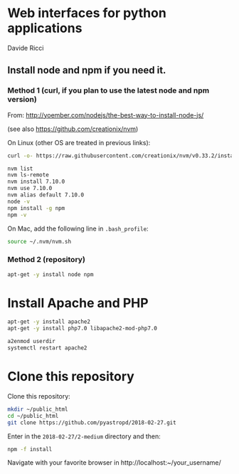 
# Web interfaces for python applications
Davide Ricci

## Install node and npm if you need it.

### Method 1 (curl, if you plan to use the latest node and npm version)

From:
http://yoember.com/nodejs/the-best-way-to-install-node-js/

(see also https://github.com/creationix/nvm)

On Linux (other OS are treated in previous links):

```bash
curl -o- https://raw.githubusercontent.com/creationix/nvm/v0.33.2/install.sh | bash

nvm list
nvm ls-remote
nvm install 7.10.0
nvm use 7.10.0
nvm alias default 7.10.0
node -v
npm install -g npm
npm -v
```

On Mac, add the following line in `.bash_profile`:
        
```bash
source ~/.nvm/nvm.sh
```
### Method 2 (repository)

```bash
apt-get -y install node npm
```

# Install Apache and PHP

```bash
apt-get -y install apache2
apt-get -y install php7.0 libapache2-mod-php7.0

a2enmod userdir
systemctl restart apache2
```

# Clone this repository

Clone this repository:

```bash
mkdir ~/public_html
cd ~/public_html
git clone https://github.com/pyastropd/2018-02-27.git
```

Enter in the `2018-02-27/2-medium` directory and then:

```bash
npm -f install 
```

Navigate with your favorite browser in http://localhost:~/your_username/


